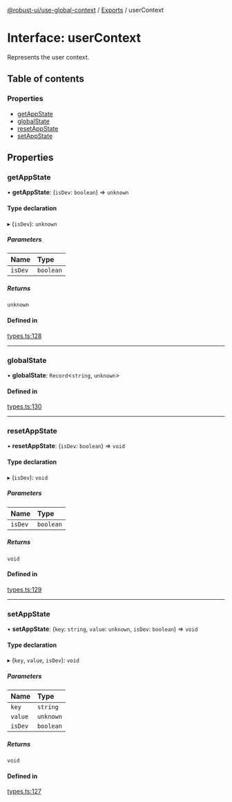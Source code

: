 [@robust-ui/use-global-context](../README.md) / [Exports](../modules.md) / userContext

# Interface: userContext

Represents the user context.

## Table of contents

### Properties

- [getAppState](userContext.md#getappstate)
- [globalState](userContext.md#globalstate)
- [resetAppState](userContext.md#resetappstate)
- [setAppState](userContext.md#setappstate)

## Properties

### getAppState

• **getAppState**: (`isDev`: `boolean`) => `unknown`

#### Type declaration

▸ (`isDev`): `unknown`

##### Parameters

| Name    | Type      |
| :------ | :-------- |
| `isDev` | `boolean` |

##### Returns

`unknown`

#### Defined in

[types.ts:128](https://github.com/nahuelRosas/robust-ui/blob/bbc15f2/packages/hooks/use-global-context/src/types.ts#L128)

---

### globalState

• **globalState**: `Record`\<`string`, `unknown`\>

#### Defined in

[types.ts:130](https://github.com/nahuelRosas/robust-ui/blob/bbc15f2/packages/hooks/use-global-context/src/types.ts#L130)

---

### resetAppState

• **resetAppState**: (`isDev`: `boolean`) => `void`

#### Type declaration

▸ (`isDev`): `void`

##### Parameters

| Name    | Type      |
| :------ | :-------- |
| `isDev` | `boolean` |

##### Returns

`void`

#### Defined in

[types.ts:129](https://github.com/nahuelRosas/robust-ui/blob/bbc15f2/packages/hooks/use-global-context/src/types.ts#L129)

---

### setAppState

• **setAppState**: (`key`: `string`, `value`: `unknown`, `isDev`: `boolean`) => `void`

#### Type declaration

▸ (`key`, `value`, `isDev`): `void`

##### Parameters

| Name    | Type      |
| :------ | :-------- |
| `key`   | `string`  |
| `value` | `unknown` |
| `isDev` | `boolean` |

##### Returns

`void`

#### Defined in

[types.ts:127](https://github.com/nahuelRosas/robust-ui/blob/bbc15f2/packages/hooks/use-global-context/src/types.ts#L127)
